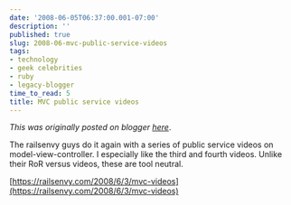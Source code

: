 ```yaml
---
date: '2008-06-05T06:37:00.001-07:00'
description: ''
published: true
slug: 2008-06-mvc-public-service-videos
tags:
- technology
- geek celebrities
- ruby
- legacy-blogger
time_to_read: 5
title: MVC public service videos
---
```


*This was originally posted on blogger [here](https://pydanny.blogspot.com/2008/06/mvc-public-service-videos.html)*.

The railsenvy guys do it again with a series of public service videos on model-view-controller.  I especially like the third and fourth videos.  Unlike their RoR versus videos, these are tool neutral.

[https://railsenvy.com/2008/6/3/mvc-videos](https://railsenvy.com/2008/6/3/mvc-videos)